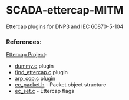 # SCADA-ettercap-MITM
Ettercap plugins for DNP3 and IEC 60870-5-104

### References:

[Ettercap Project](https://github.com/Ettercap/ettercap/ "Ettercap Project"):

* [dummy.c](https://github.com/Ettercap/ettercap/blob/master/plug-ins/dummy/dummy.c "Dummy plugin") plugin
* [find_ettercap.c](https://github.com/Ettercap/ettercap/blob/master/plug-ins/find_ettercap/find_ettercap.c "Find ettercap plugin") plugin
* [arp_cop.c](https://github.com/Ettercap/ettercap/blob/master/plug-ins/arp_cop/arp_cop.c "Arp plugin") plugin
* [ec_packet.h](https://github.com/Ettercap/ettercap/blob/master/include/ec_packet.h "Ettercap packet") - Packet object structure
* [ec_set.c](https://github.com/Ettercap/ettercap/blob/master/src/ec_set.c "Ettercap flags") - Ettercap flags
